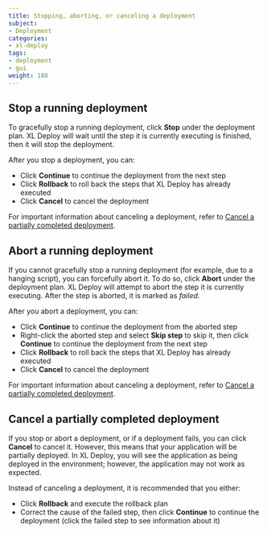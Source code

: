 ```yaml
---
title: Stopping, aborting, or canceling a deployment
subject:
- Deployment
categories:
- xl-deploy
tags:
- deployment
- gui
weight: 188
---
```


## Stop a running deployment

To gracefully stop a running deployment, click **Stop** under the deployment plan. XL Deploy will wait until the step it is currently executing is finished, then it will stop the deployment.

After you stop a deployment, you can:

* Click **Continue** to continue the deployment from the next step
* Click **Rollback** to roll back the steps that XL Deploy has already executed
* Click **Cancel** to cancel the deployment

For important information about canceling a deployment, refer to [Cancel a partially completed deployment](#cancel-a-partially-completed-deployment).

## Abort a running deployment

If you cannot gracefully stop a running deployment (for example, due to a hanging script), you can forcefully abort it. To do so, click **Abort** under the deployment plan. XL Deploy will attempt to abort the step it is currently executing. After the step is aborted, it is marked as *failed*.

After you abort a deployment, you can:

* Click **Continue** to continue the deployment from the aborted step
* Right-click the aborted step and select **Skip step** to skip it, then click **Continue** to continue the deployment from the next step
* Click **Rollback** to roll back the steps that XL Deploy has already executed
* Click **Cancel** to cancel the deployment

For important information about canceling a deployment, refer to [Cancel a partially completed deployment](#cancel-a-partially-completed-deployment).

## Cancel a partially completed deployment

If you stop or abort a deployment, or if a deployment fails, you can click **Cancel** to cancel it. However, this means that your application will be partially deployed. In XL Deploy, you will see the application as being deployed in the environment; however, the application may not work as expected.

Instead of canceling a deployment, it is recommended that you either:

* Click **Rollback** and execute the rollback plan
* Correct the cause of the failed step, then click **Continue** to continue the deployment (click the failed step to see information about it)

